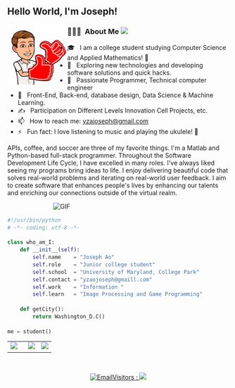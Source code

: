 <!--
**killerfrost22/killerfrost22** is a ✨ _special_ ✨ repository because its `README.md` (this file) appears on your GitHub profile.

Here are some ideas to get you started:

- 🔭 I’m currently working on ...
- 🌱 I’m currently learning ...
- 👯 I’m looking to collaborate on ...
- 🤔 I’m looking for help with ...
- 💬 Ask me about ...
- 📫 How to reach me: ...
- 😄 Pronouns: ...
- ⚡ Fun fact: ...
-->


<h2>Hello World, I'm Joseph!</h2>

<!-- About me image -->
<img src='https://github.com/Wandrys-dev/Wandrys-dev/blob/main/pointme.png' align='left' width='27%'>

<h3> 👨🏻‍💻 &nbsp;About Me <img src="https://media.giphy.com/media/WUlplcMpOCEmTGBtBW/giphy.gif" width="30"> </h3>


- 🎓 &nbsp; I am a college student studying Computer Science and Applied Mathematics! 🐺
- 🤔 &nbsp; Exploring new technologies and developing software solutions and quick hacks.
- 💼 &nbsp; Passionate Programmer, Technical computer engineer
- 🌱 &nbsp; Front-End, Back-end, database design, Data Science & Machine Learning.
- ✍️ &nbsp; Participation on Different Levels Innovation Cell Projects, etc.
- 📫 &nbsp; How to reach me: yzajoseph@gmail.com 
- ⚡ &nbsp; Fun fact: I love listening to music and playing the ukulele! 🎸



APIs, coffee, and soccer are three of my favorite things. I'm a Matlab and Python-based full-stack programmer. Throughout the Software Development Life Cycle, I have excelled in many roles. I've always liked seeing my programs bring ideas to life. I enjoy delivering beautiful code that solves real-world problems and iterating on real-world user feedback. I aim to create software that enhances people's lives by enhancing our talents and enriching our connections outside of the virtual realm.


<img align="right" width="400" alt="GIF" src="https://blog.cloudlayer.io/content/images/2020/12/coding-freak.gif"/>

<br/>


```python
#!/usr/bin/python
# -*- coding: utf-8 -*-

class who_am_I:
    def __init__(self):
        self.name    = "Joseph Ao"
        self.role    = "Junior college student"
        self.school  = "University of Maryland, College Park"
        self.contact = "yzaojoseph@gmaill.com"
        self.work    = "Information "
        self.learn   = "Image Processing and Game Programming"
    
    def getCity():
        return Washington_D.C()

me = student()
```

<!-- ## Languages and Tools that I use

- <img align="left" alt="MATLAB" width="22px" src="https://upload.wikimedia.org/wikipedia/commons/2/21/Matlab_Logo.png" />  **MATLAB**
- <img align="left" alt="Python" width="22px" src="https://raw.githubusercontent.com/github/explore/80688e429a7d4ef2fca1e82350fe8e3517d3494d/topics/python/python.png" />  **Python**
- <img align="left" alt="HTML" width="22px" src="https://raw.githubusercontent.com/devicons/devicon/master/icons/html5/html5-original-wordmark.svg" />  **HTML**
- <img align="left" alt="HTML" width="22px" src="https://logo.letskhabar.com//img/?tool=css" />  **CSS**
- <img align="left" alt="MySQL" width="22px" src="https://img.icons8.com/fluent/2x/mysql-logo.png" alt="mysql" />  **MySQL**
- <img align="left" alt="SQL" width="22px" src="https://image.flaticon.com/icons/png/128/2772/2772128.png" />  **SQL**
- <img align="left" alt="PostgreSql" width="22px" src="https://img.icons8.com/color/2x/postgreesql.png" />  **PostgreSql**
- <img align="left" alt="Jupyter Notebook" width="22px" src="https://www.vectorlogo.zone/logos/jupyter/jupyter-icon.svg" /> **Jupyter NoteBook**
- <img align="left" alt="Google Colab" width="22px" src="https://logo.letskhabar.com/img/?tool=google_cloud" /> **Google Colab**
- <img align="left" alt="Git" width="22px" src="https://logo.letskhabar.com/img/?tool=git" /> **Git**
- <img align="left" alt="GitHub" width="22px" src="https://logo.letskhabar.com/img/?tool=github" /> **GitHub**
- <img align="left" alt="Markdown" width="22px" src="https://simpleicons.org/icons/markdown.svg" /> **Markdown**
- <img align="left" alt="Atom" width="22px" src="https://simpleicons.org/icons/atom.svg" />  **Atom**
- <img align="left" alt="R" width="22px" src="https://img.shields.io/badge/R-3776AB?style=flat-square&logo=r&logoColor=white"/>  **R**
- <img align="left" alt="LaTeX" width="22px" src="https://simpleicons.org/icons/latex.svg"/>  **LaTeX**
- <img align="left" alt="Visual Studio" width="22px" src="https://cdn.jsdelivr.net/npm/simple-icons@v3/icons/visualstudio.svg"/>  **Visual Studio** -->

<table width="100%"> 
  <tr>
    <td width="40%">
      <img src="https://github-readme-stats.vercel.app/api?username=killerfrost22&show_icons=true&theme=algolia">
    </td>
    <td width="30%">
      <img src="https://github-readme-stats-eight-theta.vercel.app/api/top-langs/?username=killerfrost22&layout=compact&langs_count=8&theme=algolia">
    </td>
    <td width="30%">
      <img src="https://github-readme-stats.vercel.app/api/top-langs?username=killerfrost22&amp;langs_count=8&amp;theme=algolia">
    </td>
  </tr>
</table>

<br/>

<p align="center">
<a href="mailto:yzaojoseph@gmail.com"><img alt="Email" src="https://img.shields.io/badge/Email-yzaojoseph@gmail.com-blue?style=flat-square&logo=gmail">Visitors : <img src="https://profile-counter.glitch.me/killerfrost22/count.svg" /></a>
</p>



